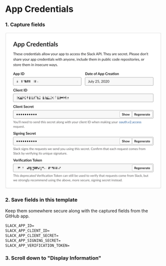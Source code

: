 # App Credentials

### 1. Capture fields

![](../../.gitbook/assets/image%20%2828%29.png)

### 2. Save fields in this template

Keep them somewhere secure along with the captured fields from the GitHub app.

```text
SLACK_APP_ID=
SLACK_APP_CLIENT_ID=
SLACK_APP_CLIENT_SECRET=
SLACK_APP_SIGNING_SECRET=
SLACK_APP_VERIFICATION_TOKEN=
```

### 3. Scroll down to "Display Information"

